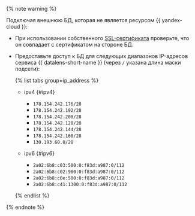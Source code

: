  

{% note warning %}

Подключая внешнюю БД, которая не является ресурсом {{ yandex-cloud }}:

* При использовании собственного [SSL-сертификата](../../glossary/ssl-certificate) проверьте, что он совпадает с сертификатом на стороне БД.
* Предоставьте доступ к БД для следующих диапазонов IP-адресов сервиса {{ datalens-short-name }} (через `/` указана длина маски подсети):

  {% list tabs group=ip_address %}

  - ipv4 {#ipv4}

    * `178.154.242.176/28`
    * `178.154.242.192/28`
    * `178.154.242.208/28`
    * `178.154.242.128/28`
    * `178.154.242.144/28`
    * `178.154.242.160/28`
    * `130.193.60.0/28`

  - ipv6 {#ipv6}

    * `2a02:6b8:c03:500:0:f83d:a987:0/112`
    * `2a02:6b8:c02:900:0:f83d:a987:0/112`
    * `2a02:6b8:c0e:500:0:f83d:a987:0/112`
    * `2a02:6b8:c41:1300:0:f83d:a987:0/112`

  {% endlist %}

{% endnote %}
